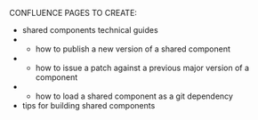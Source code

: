 CONFLUENCE PAGES TO CREATE:

- shared components technical guides
- - how to publish a new version of a shared component
- - how to issue a patch against a previous major version of a component
- - how to load a shared component as a git dependency
- tips for building shared components
